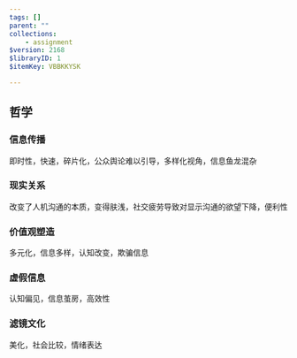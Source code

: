 ```yaml
---
tags: []
parent: ""
collections:
    - assignment
$version: 2168
$libraryID: 1
$itemKey: VBBKKYSK

---
```

## 哲学

### 信息传播

即时性，快速，碎片化，公众舆论难以引导，多样化视角，信息鱼龙混杂

### 现实关系

改变了人机沟通的本质，变得肤浅，社交疲劳导致对显示沟通的欲望下降，便利性

### 价值观塑造

多元化，信息多样，认知改变，欺骗信息

### 虚假信息

认知偏见，信息茧房，高效性

### 滤镜文化

美化，社会比较，情绪表达
